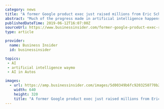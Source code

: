 ```yaml
---
category: news
title: "A former Google product exec just raised millions from Eric Schmidt and Khosla Ventures to liberate AI from Big Tech's grip"
abstract: "Much of the progress made in artificial intelligence happens today at the world's largest tech companies. Think of the AI that's been created to power Amazon's Alexa or navigate the self-driving cars for Alphabet's Waymo. As Bindu Reddy, CEO and co-founder ..."
publishedDateTime: 2019-06-12T16:07:00Z
sourceUrl: https://www.businessinsider.com/former-google-product-exec-raises-seed-from-khosla-and-schmidt-2019-6
type: article

provider:
  name: Business Insider
  id: businessinsider

topics:
 - AI
 - artificial intelligence waymo
 - AI in Autos

images:
  - url: https://amp.businessinsider.com/images/5d00349b6fc9203250770b25-640-320.jpg
    width: 640
    height: 320
    title: "A former Google product exec just raised millions from Eric Schmidt and Khosla Ventures to liberate AI from Big Tech's grip"
---
```

